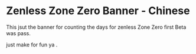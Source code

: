 # Zenless Zone Zero Banner - Chinese
This jsut the banner for counting the days for zenless Zone Zero first Beta was pass.

just make for fun ya .
